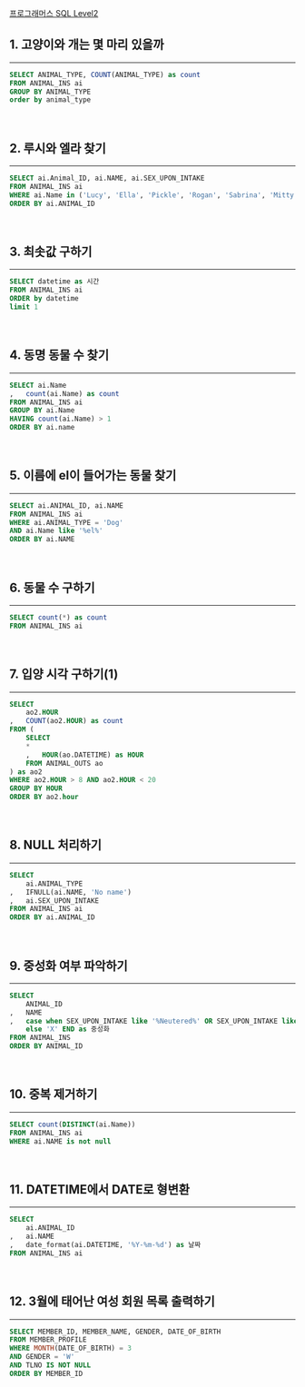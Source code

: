 
[프로그래머스 SQL Level2](https://school.programmers.co.kr/learn/challenges)

## 1. 고양이와 개는 몇 마리 있을까
---
```sql
SELECT ANIMAL_TYPE, COUNT(ANIMAL_TYPE) as count
FROM ANIMAL_INS ai
GROUP BY ANIMAL_TYPE
order by animal_type
```
<br>

## 2. 루시와 엘라 찾기
---
```sql
SELECT ai.Animal_ID, ai.NAME, ai.SEX_UPON_INTAKE
FROM ANIMAL_INS ai
WHERE ai.Name in ('Lucy', 'Ella', 'Pickle', 'Rogan', 'Sabrina', 'Mitty')
ORDER BY ai.ANIMAL_ID
```
<br>

## 3. 최솟값 구하기
---
```sql
SELECT datetime as 시간
FROM ANIMAL_INS ai
ORDER by datetime
limit 1
```
<br>

## 4. 동명 동물 수 찾기
---
```sql
SELECT ai.Name
,   count(ai.Name) as count
FROM ANIMAL_INS ai
GROUP BY ai.Name
HAVING count(ai.Name) > 1
ORDER BY ai.name
```
<br>

## 5. 이름에 el이 들어가는 동물 찾기
---
```sql
SELECT ai.ANIMAL_ID, ai.NAME
FROM ANIMAL_INS ai
WHERE ai.ANIMAL_TYPE = 'Dog'
AND ai.Name like '%el%'
ORDER BY ai.NAME
```
<br>

## 6. 동물 수 구하기
---
```sql
SELECT count(*) as count
FROM ANIMAL_INS ai
```
<br>

## 7. 입양 시각 구하기(1)
---
```sql
SELECT
    ao2.HOUR
,   COUNT(ao2.HOUR) as count
FROM (
    SELECT
    *
    ,   HOUR(ao.DATETIME) as HOUR
    FROM ANIMAL_OUTS ao
) as ao2
WHERE ao2.HOUR > 8 AND ao2.HOUR < 20
GROUP BY HOUR
ORDER BY ao2.hour
```
<br>


## 8. NULL 처리하기
---
```sql
SELECT
    ai.ANIMAL_TYPE
,   IFNULL(ai.NAME, 'No name')
,   ai.SEX_UPON_INTAKE
FROM ANIMAL_INS ai
ORDER BY ai.ANIMAL_ID
```
<br>

## 9. 중성화 여부 파악하기
---
```sql
SELECT 
    ANIMAL_ID
,   NAME
,   case when SEX_UPON_INTAKE like '%Neutered%' OR SEX_UPON_INTAKE like '%Spayed%' THEN 'O'
    else 'X' END as 중성화
FROM ANIMAL_INS 
ORDER BY ANIMAL_ID
```
<br>


## 10. 중복 제거하기
---
```sql
SELECT count(DISTINCT(ai.Name))
FROM ANIMAL_INS ai
WHERE ai.NAME is not null
```
<br>


## 11. DATETIME에서 DATE로 형변환
---
```sql
SELECT 
    ai.ANIMAL_ID
,   ai.NAME
,   date_format(ai.DATETIME, '%Y-%m-%d') as 날짜
FROM ANIMAL_INS ai
```
<br>

## 12. 3월에 태어난 여성 회원 목록 출력하기
---
```sql
SELECT MEMBER_ID, MEMBER_NAME, GENDER, DATE_OF_BIRTH
FROM MEMBER_PROFILE
WHERE MONTH(DATE_OF_BIRTH) = 3
AND GENDER = 'W'
AND TLNO IS NOT NULL
ORDER BY MEMBER_ID
```
<br>

